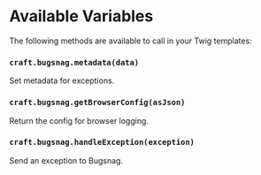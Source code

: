# Available Variables
The following methods are available to call in your Twig templates:

### `craft.bugsnag.metadata(data)`
Set metadata for exceptions.

### `craft.bugsnag.getBrowserConfig(asJson)`
Return the config for browser logging.

### `craft.bugsnag.handleException(exception)`
Send an exception to Bugsnag.
